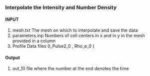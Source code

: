 ### Interpolate the Intensity and Number Density

#### INPUT
1. mesh.txt
The mesh on which to interpolate and save the data
2. parameters.inp
Numbers of cell centers in x and in y in the mesh provided in a column
3. Profile Data files (I_Pulse2_0 , Rho_e_0 )

#### Output 
1. out_10 file where the number at the end denotes the time
